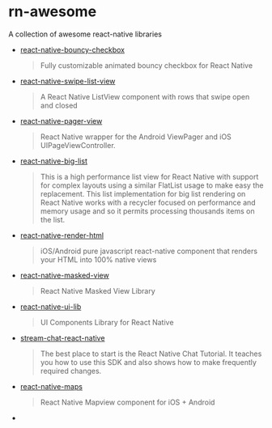 # rn-awesome
A collection of awesome react-native libraries


- [react-native-bouncy-checkbox](https://github.com/WrathChaos/react-native-bouncy-checkbox)
  > Fully customizable animated bouncy checkbox for React Native

- [react-native-swipe-list-view](https://github.com/jemise111/react-native-swipe-list-view)
  > A React Native ListView component with rows that swipe open and closed

- [react-native-pager-view](https://github.com/callstack/react-native-pager-view)
  > React Native wrapper for the Android ViewPager and iOS UIPageViewController.

- [react-native-big-list](https://github.com/marcocesarato/react-native-big-list)
  > This is a high performance list view for React Native with support for complex layouts using a similar FlatList usage to make easy the replacement. This list implementation for big list rendering on React Native works with a recycler focused on performance and memory usage and so it permits processing thousands items on the list.

- [react-native-render-html](https://github.com/meliorence/react-native-render-html)
  > iOS/Android pure javascript react-native component that renders your HTML into 100% native views

- [react-native-masked-view](https://github.com/react-native-masked-view/masked-view)
  > React Native Masked View Library

- [react-native-ui-lib](https://github.com/wix/react-native-ui-lib)
  > UI Components Library for React Native

- [stream-chat-react-native](https://github.com/GetStream/stream-chat-react-native/wiki/Tutorial-v3.0)
  > The best place to start is the React Native Chat Tutorial. It teaches you how to use this SDK and also shows how to make frequently required changes.

- [react-native-maps](https://github.com/react-native-maps/react-native-maps)
  > React Native Mapview component for iOS + Android

- []()
